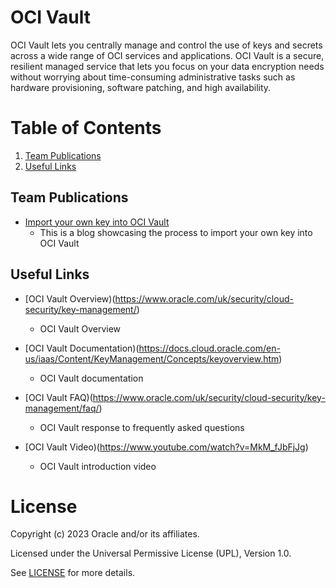 # OCI Vault
 
OCI Vault lets you centrally manage and control the use of keys and secrets across a wide range of OCI services and applications. OCI Vault is a secure, resilient managed service that lets you focus on your data encryption needs without worrying about time-consuming administrative tasks such as hardware provisioning, software patching, and high availability.
 
# Table of Contents
 
1. [Team Publications](#team-publications)
2. [Useful Links](#useful-uinks)
  
 
## Team Publications
 
- [Import your own key into OCI Vault](https://blogs.oracle.com/coretec/post/import-your-own-key-in-oci-vault-with-cloud-console-ui)
   - This is a blog showcasing the process to import your own key into OCI Vault
 
## Useful Links
 
- [OCI Vault Overview)(https://www.oracle.com/uk/security/cloud-security/key-management/)
    - OCI Vault Overview

- [OCI Vault Documentation)(https://docs.cloud.oracle.com/en-us/iaas/Content/KeyManagement/Concepts/keyoverview.htm)
    - OCI Vault documentation

- [OCI Vault FAQ)(https://www.oracle.com/uk/security/cloud-security/key-management/faq/)
    - OCI Vault response to frequently asked questions
  
- [OCI Vault Video)(https://www.youtube.com/watch?v=MkM_fJbFjJg)
    - OCI Vault introduction video
 
# License
 
Copyright (c) 2023 Oracle and/or its affiliates.
 
Licensed under the Universal Permissive License (UPL), Version 1.0.
 
See [LICENSE](https://github.com/oracle-devrel/technology-engineering/blob/folder-structure/LICENSE) for more details.
